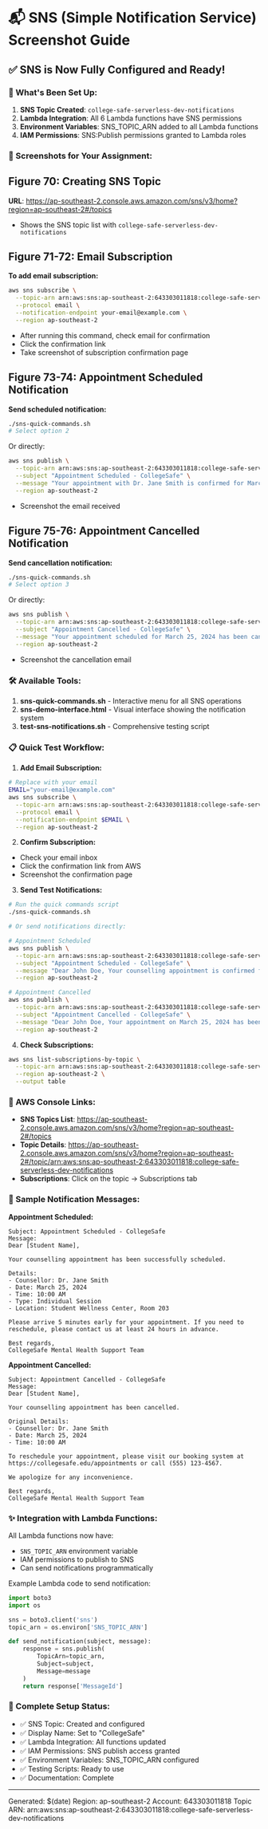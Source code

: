 # 📬 SNS (Simple Notification Service) Screenshot Guide

## ✅ SNS is Now Fully Configured and Ready!

### 🎯 What's Been Set Up:

1. **SNS Topic Created**: `college-safe-serverless-dev-notifications`
2. **Lambda Integration**: All 6 Lambda functions have SNS permissions
3. **Environment Variables**: SNS_TOPIC_ARN added to all Lambda functions
4. **IAM Permissions**: SNS:Publish permissions granted to Lambda roles

### 📸 Screenshots for Your Assignment:

## Figure 70: Creating SNS Topic
**URL**: https://ap-southeast-2.console.aws.amazon.com/sns/v3/home?region=ap-southeast-2#/topics
- Shows the SNS topic list with `college-safe-serverless-dev-notifications`

## Figure 71-72: Email Subscription
**To add email subscription:**
```bash
aws sns subscribe \
  --topic-arn arn:aws:sns:ap-southeast-2:643303011818:college-safe-serverless-dev-notifications \
  --protocol email \
  --notification-endpoint your-email@example.com \
  --region ap-southeast-2
```
- After running this command, check email for confirmation
- Click the confirmation link
- Take screenshot of subscription confirmation page

## Figure 73-74: Appointment Scheduled Notification
**Send scheduled notification:**
```bash
./sns-quick-commands.sh
# Select option 2
```
Or directly:
```bash
aws sns publish \
  --topic-arn arn:aws:sns:ap-southeast-2:643303011818:college-safe-serverless-dev-notifications \
  --subject "Appointment Scheduled - CollegeSafe" \
  --message "Your appointment with Dr. Jane Smith is confirmed for March 25, 2024 at 10:00 AM" \
  --region ap-southeast-2
```
- Screenshot the email received

## Figure 75-76: Appointment Cancelled Notification
**Send cancellation notification:**
```bash
./sns-quick-commands.sh
# Select option 3
```
Or directly:
```bash
aws sns publish \
  --topic-arn arn:aws:sns:ap-southeast-2:643303011818:college-safe-serverless-dev-notifications \
  --subject "Appointment Cancelled - CollegeSafe" \
  --message "Your appointment scheduled for March 25, 2024 has been cancelled. Please reschedule." \
  --region ap-southeast-2
```
- Screenshot the cancellation email

### 🛠️ Available Tools:

1. **sns-quick-commands.sh** - Interactive menu for all SNS operations
2. **sns-demo-interface.html** - Visual interface showing the notification system
3. **test-sns-notifications.sh** - Comprehensive testing script

### 📋 Quick Test Workflow:

1. **Add Email Subscription:**
```bash
# Replace with your email
EMAIL="your-email@example.com"
aws sns subscribe \
  --topic-arn arn:aws:sns:ap-southeast-2:643303011818:college-safe-serverless-dev-notifications \
  --protocol email \
  --notification-endpoint $EMAIL \
  --region ap-southeast-2
```

2. **Confirm Subscription:**
- Check your email inbox
- Click the confirmation link from AWS
- Screenshot the confirmation page

3. **Send Test Notifications:**
```bash
# Run the quick commands script
./sns-quick-commands.sh

# Or send notifications directly:

# Appointment Scheduled
aws sns publish \
  --topic-arn arn:aws:sns:ap-southeast-2:643303011818:college-safe-serverless-dev-notifications \
  --subject "Appointment Scheduled - CollegeSafe" \
  --message "Dear John Doe, Your counselling appointment is confirmed for March 25, 2024 at 10:00 AM with Dr. Jane Smith." \
  --region ap-southeast-2

# Appointment Cancelled
aws sns publish \
  --topic-arn arn:aws:sns:ap-southeast-2:643303011818:college-safe-serverless-dev-notifications \
  --subject "Appointment Cancelled - CollegeSafe" \
  --message "Dear John Doe, Your appointment on March 25, 2024 has been cancelled. Please reschedule." \
  --region ap-southeast-2
```

4. **Check Subscriptions:**
```bash
aws sns list-subscriptions-by-topic \
  --topic-arn arn:aws:sns:ap-southeast-2:643303011818:college-safe-serverless-dev-notifications \
  --region ap-southeast-2 \
  --output table
```

### 🔗 AWS Console Links:

- **SNS Topics List**: https://ap-southeast-2.console.aws.amazon.com/sns/v3/home?region=ap-southeast-2#/topics
- **Topic Details**: https://ap-southeast-2.console.aws.amazon.com/sns/v3/home?region=ap-southeast-2#/topic/arn:aws:sns:ap-southeast-2:643303011818:college-safe-serverless-dev-notifications
- **Subscriptions**: Click on the topic → Subscriptions tab

### 📝 Sample Notification Messages:

**Appointment Scheduled:**
```
Subject: Appointment Scheduled - CollegeSafe
Message:
Dear [Student Name],

Your counselling appointment has been successfully scheduled.

Details:
- Counsellor: Dr. Jane Smith
- Date: March 25, 2024
- Time: 10:00 AM
- Type: Individual Session
- Location: Student Wellness Center, Room 203

Please arrive 5 minutes early for your appointment. If you need to reschedule, please contact us at least 24 hours in advance.

Best regards,
CollegeSafe Mental Health Support Team
```

**Appointment Cancelled:**
```
Subject: Appointment Cancelled - CollegeSafe
Message:
Dear [Student Name],

Your counselling appointment has been cancelled.

Original Details:
- Counsellor: Dr. Jane Smith
- Date: March 25, 2024
- Time: 10:00 AM

To reschedule your appointment, please visit our booking system at https://collegesafe.edu/appointments or call (555) 123-4567.

We apologize for any inconvenience.

Best regards,
CollegeSafe Mental Health Support Team
```

### ✨ Integration with Lambda Functions:

All Lambda functions now have:
- `SNS_TOPIC_ARN` environment variable
- IAM permissions to publish to SNS
- Can send notifications programmatically

Example Lambda code to send notification:
```python
import boto3
import os

sns = boto3.client('sns')
topic_arn = os.environ['SNS_TOPIC_ARN']

def send_notification(subject, message):
    response = sns.publish(
        TopicArn=topic_arn,
        Subject=subject,
        Message=message
    )
    return response['MessageId']
```

### 🎯 Complete Setup Status:

- ✅ SNS Topic: Created and configured
- ✅ Display Name: Set to "CollegeSafe"
- ✅ Lambda Integration: All functions updated
- ✅ IAM Permissions: SNS publish access granted
- ✅ Environment Variables: SNS_TOPIC_ARN configured
- ✅ Testing Scripts: Ready to use
- ✅ Documentation: Complete

---

Generated: $(date)
Region: ap-southeast-2
Account: 643303011818
Topic ARN: arn:aws:sns:ap-southeast-2:643303011818:college-safe-serverless-dev-notifications

